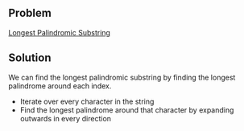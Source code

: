 ## Problem

[Longest Palindromic Substring](https://leetcode.com/explore/interview/card/top-interview-questions-medium/103/array-and-strings/780/)

## Solution

We can find the longest palindromic substring by finding the longest palindrome around each index.

- Iterate over every character in the string
- Find the longest palindrome around that character by expanding outwards in every direction